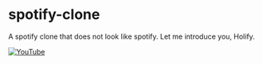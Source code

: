 # spotify-clone
A spotify clone that does not look like spotify. Let me introduce you, Holify.

[![YouTube](https://i9.ytimg.com/vi_webp/z-kPSDfW4-Y/mqdefault.webp?sqp=CKz52JQG&rs=AOn4CLARQZPeErdD3qqpuz0zLf0-r8dLTw)](https://youtu.be/z-kPSDfW4-Y)